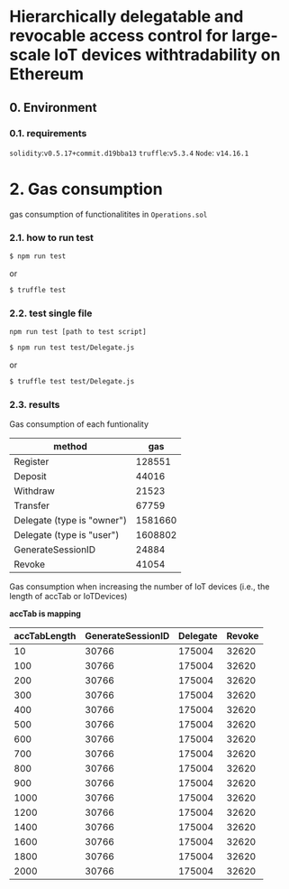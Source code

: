 # Hierarchically delegatable and revocable access control for large-scale IoT devices withtradability on Ethereum



## 0. Environment

### 0.1. requirements

`solidity`:`v0.5.17+commit.d19bba13`
`truffle`:`v5.3.4`
`Node`: `v14.16.1`

# 2. Gas consumption

 gas consumption of functionalitites in `Operations.sol`

### 2.1. how to run test
```bash
$ npm run test
```
or
```bash
$ truffle test
```
### 2.2. test single file

 `npm run test [path to test script]` 

```bash
$ npm run test test/Delegate.js
```
or
```bash
$ truffle test test/Delegate.js
```

### 2.3. results

Gas consumption of each funtionality

| method                     | gas      |
| -------------------------- | -------- |
| Register                   |  128551  |
| Deposit                    |  44016   |
| Withdraw                   |  21523   |
| Transfer                   |  67759   |
| Delegate (type is "owner") |  1581660 |
| Delegate (type is "user")  |  1608802 |
| GenerateSessionID          |  24884   |
| Revoke                     |  41054   |


Gas consumption when increasing the number of IoT devices (i.e., the length of accTab or IoTDevices)

**accTab is mapping**

| accTabLength        | GenerateSessionID | Delegate | Revoke |
| ------------------- | ----------------- | -------- | ------ |
|10                   |     30766         | 175004  | 32620  | 
|100                  |     30766         | 175004  | 32620  | 
|200                  |     30766         | 175004  | 32620  | 
|300                  |     30766         | 175004  | 32620  | 
|400                  |     30766         | 175004  | 32620  |
|500                  |     30766         | 175004  | 32620  |
|600                  |     30766         | 175004  | 32620  |
|700                  |     30766         | 175004  | 32620  |
|800                  |     30766         | 175004  | 32620  |
|900                  |     30766         | 175004  | 32620  |
|1000                 |      30766        | 175004  | 32620  |
|1200                 |      30766        | 175004  | 32620  |
|1400                 |      30766        | 175004  | 32620  |
|1600                 |      30766        | 175004  | 32620  |
|1800                 |      30766        | 175004  | 32620  |
|2000                 |      30766        | 175004  | 32620  |
